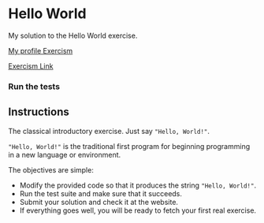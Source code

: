# Hello World

My solution to the Hello World exercise.

[My profile Exercism](https://exercism.org/profiles/stefanilima)

[Exercism Link](https://exercism.org/tracks/python/exercises/hello-world)

### Run the tests


## Instructions

The classical introductory exercise. Just say `"Hello, World!"`.

`"Hello, World!"` is the traditional first program for beginning programming in a new language or environment.

The objectives are simple:

- Modify the provided code so that it produces the string `"Hello, World!"`.
- Run the test suite and make sure that it succeeds.
- Submit your solution and check it at the website.
- If everything goes well, you will be ready to fetch your first real exercise.